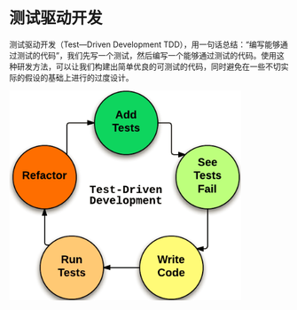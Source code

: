# 测试驱动开发

测试驱动开发（Test—Driven Development TDD），用一句话总结：“编写能够通过测试的代码”，我们先写一个测试，然后编写一个能够通过测试的代码。使用这种研发方法，可以让我们构建出简单优良的可测试的代码，同时避免在一些不切实际的假设的基础上进行的过度设计。

![](/assets/企业微信截图_20171124112947.png)

